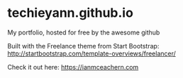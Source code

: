 # techieyann.github.io
My portfolio, hosted for free by the awesome github

Built with the Freelance theme from Start Bootstrap: http://startbootstrap.com/template-overviews/freelancer/

Check it out here: https://ianmceachern.com
